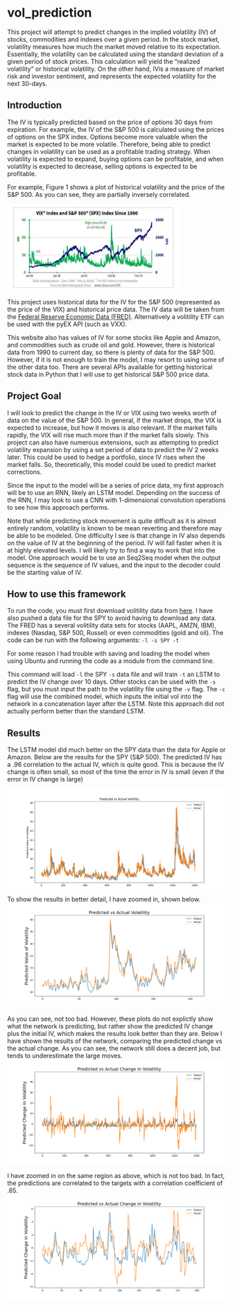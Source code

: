 # vol_prediction
This project will attempt to predict changes in the implied volatility (IV) of stocks, commodities and indexes over a given period. In the stock market, volatility measures how much the market moved relative to its expectation. Essentially, the volatility can be calculated using the standard deviation of a given period of stock prices. This calculation will yield the “realized volatility” or historical volatility. On the other hand, IVis a measure of market risk and investor sentiment, and represents the expected volatility for the next 30-days. 

## Introduction
The IV is typically predicted based on the price of options 30 days from expiration. For example, the IV of the S\&P 500 is calculated using the prices of options on the SPX index. Options become more valuable when the market is expected to be more volatile. Therefore, being able to predict changes in volatility can be used as a profitable trading strategy. When volatility is expected to expand, buying options can be profitable, and when volatility is expected to decrease, selling options is expected to be profitable. 

For example, Figure 1 shows a plot of historical volatility and the price of the S\&P 500. As you can see, they are partially inversely correlated. 

<!-- ![Figure 1](https://github.com/edm54/vol_prediction/blob/main/vol_spy.png) -->
<img src="https://github.com/edm54/vol_prediction/blob/main/vol_spy.png" width="400" height="200">

This project uses historical data for the IV for the S&P 500 (represented as the price of the VIX) and historical price data. The IV data will be taken from the [Federal Reserve Economic Data (FRED)](https://fred.stlouisfed.org/series/VIXCLS). Alternatively a volitility ETF can be used with the pyEX API (such as VXX). 

This website also has values of IV for some stocks like Apple and Amazon, and commodities such as crude oil and gold. However, there is historical data from 1990 to current day, so there is plenty of data for the S&P 500. However, if it is not enough to train the model, I may resort to using some of the other data too. There are several APIs available for getting historical stock data in Python that I will use to get historical S&P 500 price data.

## Project Goal
I will look to predict the change in the IV or VIX using two weeks worth of data on the value of the S\&P 500. In general, if the market drops, the VIX is expected to increase, but how it moves is also relevant. If the market falls rapidly, the VIX will rise much more than if the market falls slowly. This project can also have numerous extensions, such as attempting to predict volatility expansion by using a set period of data to predict the IV 2 weeks later. This could be used to hedge a portfolio, since IV rises when the market falls. So, theoretically, this model could be used to predict market corrections. 

Since the input to the model will be a series of price data, my first approach will be to use an RNN, likely an LSTM model. Depending on the success of the RNN, I may look to use a CNN with 1-dimensional convolution operations to see how this approach performs. 

Note that while predicting stock movement is quite difficult as it is almost entirely random, volatility is known to be mean reverting and therefore may be able to be modeled. One difficulty I see is that change in IV also depends on the value of IV at the beginning of the period. IV will fall faster when it is at highly elevated levels. I will likely try to find a way to work that into the model. One approach would be to use an Seq2Seq model when the output sequence is the sequence of IV values, and the input to the decoder could be the starting value of IV. 

## How to use this framework
To run the code, you must first download volitility data from [here](https://fred.stlouisfed.org/series/VIXCLS). I have also pushed a data file for the SPY to avoid having to download any data. The FRED has a several volitility data sets for stocks (AAPL, AMZN, IBM), indexes (Nasdaq, S&P 500, Russel) or even commodities (gold and oil). 
The code can be run with the following arguments: `-l -s SPY -t`

For some reason I had trouble with saving and loading the model when using Ubuntu and running the code as a module from the command line.

This command will load `-l` the SPY `-s` data file and will train `-t` an LSTM to predict the IV change over 10 days. 
Other stocks can be used with the `-s` flag, but you must input the path to the volatility file using the `-v` flag. 
The `-c` flag will use the combined model, which inputs the initial vol into the network in a concatenation layer after the LSTM. Note this approach did not actually perform better than the standard LSTM.


## Results
The LSTM model did much better on the SPY data than the data for Apple or Amazon. 
Below are the results for the SPY (S&P 500). The predicted IV has a .96 correlation to the actual IV, which is quite good. This is because the IV change is often small, so most of the time the error in IV is small (even if the error in IV change is large) 

![Figure 2]( https://github.com/edm54/vol_prediction/blob/main/Predicted_vol_orig.png)
To show the results in better detail, I have zoomed in, shown below.
![Figure 3](https://github.com/edm54/vol_prediction/blob/main/Predicted_vol_orig_400_600.png)

As you can see, not too bad. However, these plots do not explictly show what the network is predicting, but rather show the predicted IV change plus the initial IV, which makes the results look better than they are. 
Below I have shown the results of the network, comparing the predicted change vs the actual change. As you can see, the network still does a decent job, but tends to underestimate the large moves. 
![Figure 4]( https://github.com/edm54/vol_prediction/blob/main/delta%20v.png)

I have zoomed in on the same region as above, which is not too bad. In fact, the predictions are correlated to the targets with a correlation coefficient of .65. 
![Figure 5]( https://github.com/edm54/vol_prediction/blob/main/delta_400_600.png)

